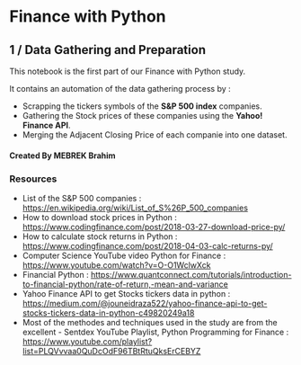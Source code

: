# Finance with Python

## 1 / Data Gathering and Preparation
This notebook is the first part of our Finance with Python study. 

It contains an automation of the data gathering process by :
- Scrapping the tickers symbols of the **S&P 500 index** companies.
- Gathering the Stock prices of these companies using the **Yahoo! Finance API**.
- Merging the Adjacent Closing Price of each companie into one dataset.


#### Created By MEBREK Brahim

### Resources
- List of the S&P 500 companies : https://en.wikipedia.org/wiki/List_of_S%26P_500_companies
- How to download stock prices in Python : https://www.codingfinance.com/post/2018-03-27-download-price-py/
- How to calculate stock returns in Python : https://www.codingfinance.com/post/2018-04-03-calc-returns-py/
- Computer Science YouTube video Python for Finance : https://www.youtube.com/watch?v=O-O1WclwXck
- Financial Python : https://www.quantconnect.com/tutorials/introduction-to-financial-python/rate-of-return,-mean-and-variance
- Yahoo Finance API to get Stocks tickers data in python : https://medium.com/@jouneidraza522/yahoo-finance-api-to-get-stocks-tickers-data-in-python-c49820249a18
- Most of the methodes and techniques used in the study are from the excellent - Sentdex YouTube Playlist, Python Programming for Finance : https://www.youtube.com/playlist?list=PLQVvvaa0QuDcOdF96TBtRtuQksErCEBYZ
